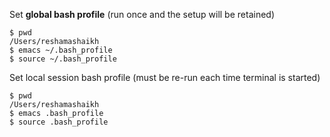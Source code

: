 Set **global bash profile** (run once and the setup will be retained)

```
$ pwd
/Users/reshamashaikh
$ emacs ~/.bash_profile
$ source ~/.bash_profile

```

Set local session bash profile (must be re-run each time terminal is started)

```
$ pwd
/Users/reshamashaikh
$ emacs .bash_profile
$ source .bash_profile
```
